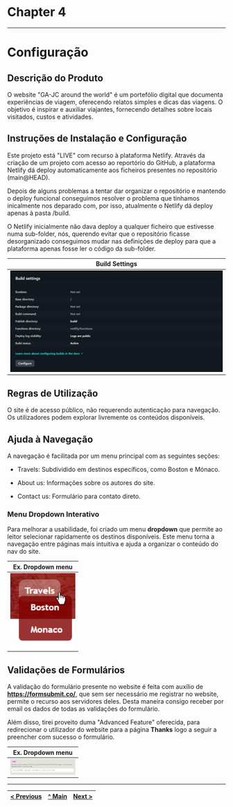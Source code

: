 # Chapter 4
---
# Configuração

## Descrição do Produto
O website "GA-JC around the world" é um portefólio digital que documenta experiências de viagem, oferecendo relatos simples e dicas das viagens. O objetivo é inspirar e auxiliar viajantes, fornecendo detalhes sobre locais visitados, custos e atividades.

## Instruções de Instalação e Configuração

Este projeto está "LIVE" com recurso à plataforma Netlify.
Através da criação de um projeto com acesso ao reportório do GitHub, a plataforma Netlify dá deploy automaticamente aos ficheiros presentes no repositório (main@HEAD).

Depois de alguns problemas a tentar dar organizar o repositório e mantendo o deploy funcional conseguimos resolver o problema que tinhamos inicalmente nos deparado com, por isso,  atualmente o Netlify dá deploy apenas à pasta /build. 

O Netlify inicialmente não dava deploy a qualquer ficheiro que estivesse numa sub-folder, nós, querendo evitar que o repositório ficasse desorganizado conseguimos mudar nas definições de deploy para que a plataforma apenas fosse ler o código da sub-folder.

| Build Settings |
|-------------------|
| <img src="docs-img/build_settings.png" alt="Image 1" width="600" /> |

## Regras de Utilização

O site é de acesso público, não requerendo autenticação para navegação. Os utilizadores podem explorar livremente os conteúdos disponíveis.

## Ajuda à Navegação

A navegação é facilitada por um menu principal com as seguintes seções:

- Travels: Subdividido em destinos específicos, como Boston e Mónaco.

- About us: Informações sobre os autores do site.

- Contact us: Formulário para contato direto.

### Menu Dropdown Interativo
Para melhorar a usabilidade, foi criado um menu **dropdown** que permite ao leitor selecionar rapidamente os destinos disponíveis. Este menu torna a navegação entre páginas mais intuitiva e ajuda a organizar o conteúdo do nav do site.

| Ex. Dropdown menu   |
|--------------------------|
| <img src="docs-img/dropdown.png" alt="Dropdown menu" width="150" /> |

## Validações de Formulários

A validação do formulário presente no website é feita com auxílio de **https://formsubmit.co/**, que sem ser necessário me registrar no website, permite o recurso aos servidores deles.
Desta maneira consigo receber por email os dados de todas as validações do formulário.

Além disso, tirei proveito duma "Advanced Feature" oferecida, para redirecionar o utilizador do website para a página **Thanks** logo a seguir a preencher com sucesso o formulário.

| Ex. Dropdown menu   |
|--------------------------|
| <img src="docs-img/next-thanks.png" alt="next-thanks" width="150" /> |

---

| [< Previous](C3.md) | [^ Main](../README.md) | [Next >](C5.md) |
|:----------------------------------:|:----------------------------------:|:----------------------------------:|
